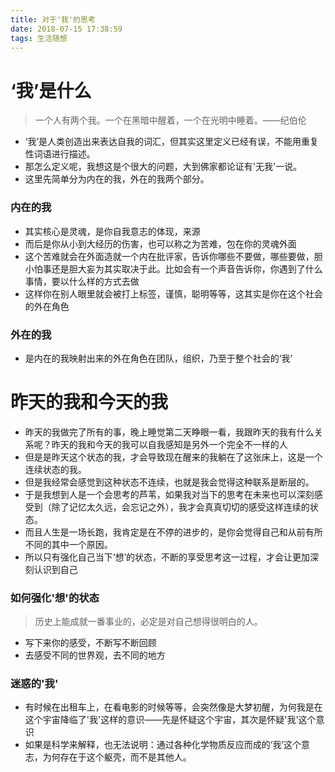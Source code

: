 ```yaml
---
title: 对于'我'的思考
date: 2018-07-15 17:38:59
tags: 生活随想
---
```


# ‘我’是什么

> 一个人有两个我。一个在黑暗中醒着，一个在光明中睡着。——纪伯伦

- ‘我’是人类创造出来表达自我的词汇，但其实这里定义已经有误，不能用重复性词语进行描述。
- 那怎么定义呢，我想这是个很大的问题，大到佛家都论证有'无我'一说。
- 这里先简单分为内在的我，外在的我两个部分。

### 内在的我

- 其实核心是灵魂，是你自我意志的体现，来源
- 而后是你从小到大经历的伤害，也可以称之为苦难，包在你的灵魂外面
- 这个苦难就会在外面造就一个内在批评家，告诉你哪些不要做，哪些要做，胆小怕事还是胆大妄为其实取决于此。比如会有一个声音告诉你，你遇到了什么事情，要以什么样的方式去做
- 这样你在别人眼里就会被打上标签，谨慎，聪明等等，这其实是你在这个社会的外在角色

### 外在的我

- 是内在的我映射出来的外在角色在团队，组织，乃至于整个社会的‘我’

# 昨天的我和今天的我

- 昨天的我做完了所有的事，晚上睡觉第二天睁眼一看，我跟昨天的我有什么关系呢？昨天的我和今天的我可以自我感知是另外一个完全不一样的人
- 但是是昨天这个状态的我，才会导致现在醒来的我躺在了这张床上，这是一个连续状态的我。
- 但是我经常会感觉到这种状态不连续，也就是我会觉得这种联系是断层的。
- 于是我想到人是一个会思考的芦苇，如果我对当下的思考在未来也可以深刻感受到（除了记忆太久远，会忘记之外），我才会真真切切的感受这样连续的状态。
- 而且人生是一场长跑，我肯定是在不停的进步的，是你会觉得自己和从前有所不同的其中一个原因。
- 所以只有强化自己当下‘想’的状态，不断的享受思考这一过程，才会让更加深刻认识到自己

### 如何强化'想'的状态

> 历史上能成就一番事业的，必定是对自己想得很明白的人。

- 写下来你的感受，不断写不断回顾
- 去感受不同的世界观，去不同的地方

### 迷惑的'我'

- 有时候在出租车上，在看电影的时候等等，会突然像是大梦初醒，为何我是在这个宇宙降临了'我'这样的意识——先是怀疑这个宇宙，其次是怀疑'我'这个意识
- 如果是科学来解释，也无法说明：通过各种化学物质反应而成的‘我’这个意志，为何存在于这个躯壳，而不是其他人。
